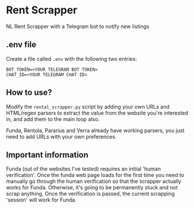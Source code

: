 # Rent Scrapper
NL Rent Scrapper with a Telegram bot to notify new listings

## .env file
Create a file called `.env` with the following two entries:
```
BOT_TOKEN=<YOUR TELEGRAM BOT TOKEN>
CHAT_ID=<YOUR TELEGRAM CHAT ID>
```

## How to use?
Modify the `rental_scrapper.py` script by adding your own URLs and HTML/regex parsers to extract the value from the website you're interested in, and add them to the main loop also.


Funda, Rentola, Pararius and Verra already have working parsers, you just need to add URLs with your own preferences.

## Important information
Funda (out of the websites I've tested) requires an initial 'human verification'. Once the funda web page loads for the first time you need to manually go through the human verification so that the scrapper actually works for Funda. Otherwise, it's going to be permanently stuck and not scrap anything. Once the verification is passed, the current scrapping 'session' will work for Funda.